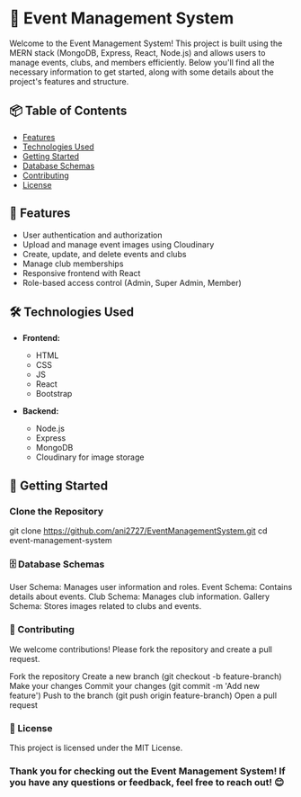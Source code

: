 # 🎉 Event Management System

Welcome to the Event Management System! This project is built using the MERN stack (MongoDB, Express, React, Node.js) and allows users to manage events, clubs, and members efficiently. Below you'll find all the necessary information to get started, along with some details about the project's features and structure.

## 📦 Table of Contents

- [Features](#-features)
- [Technologies Used](#-technologies-used)
- [Getting Started](#-getting-started)
- [Database Schemas](#-database-schemas)
- [Contributing](#-contributing)
- [License](#-license)

## 🚀 Features

- User authentication and authorization
- Upload and manage event images using Cloudinary
- Create, update, and delete events and clubs
- Manage club memberships
- Responsive frontend with React
- Role-based access control (Admin, Super Admin, Member)

## 🛠 Technologies Used

- **Frontend:**   
  - HTML
  - CSS
  - JS
  - React
  - Bootstrap

- **Backend:**
  - Node.js
  - Express
  - MongoDB
  - Cloudinary for image storage

## 🌱 Getting Started

### Clone the Repository

git clone https://github.com/ani2727/EventManagementSystem.git
cd event-management-system


### 🗄 Database Schemas
User Schema: Manages user information and roles.
Event Schema: Contains details about events.
Club Schema: Manages club information.
Gallery Schema: Stores images related to clubs and events.

### 🤝 Contributing
We welcome contributions! Please fork the repository and create a pull request.

Fork the repository
Create a new branch (git checkout -b feature-branch)
Make your changes
Commit your changes (git commit -m 'Add new feature')
Push to the branch (git push origin feature-branch)
Open a pull request

### 📝 License
This project is licensed under the MIT License.

### Thank you for checking out the Event Management System! If you have any questions or feedback, feel free to reach out! 😊
